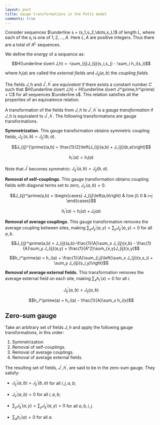 ```yaml
---
layout: post
title: Gauge transformations in the Potts model
comments: true
---
```


Consider sequences $\underline s = (s_1,s_2,\dots,s_L)$ of length $L$, where each of the $s_i$ is one of $1, 2, \dots, A$. Here $L,A$ are positive integers. Thus there are a total of $A^L$ sequences.

We define the *energy* of a sequence as:

$$H(\underline s\vert J,h) = -\sum_{ij}J_{ij}(s_i,s_j) - \sum_i h_i(s_i)$$

where $h_i(a)$ are called the *external fields* and $J_{ij}(a,b)$ the *coupling fields*.

The fields $J,h$ and $J^\prime,h^\prime$ are *equivalent* if there exists a constant number $C$ such that $H(\underline s\vert J,h) = H(\underline s\vert J^\prime,h^\prime) + C$ for all sequences $\underline s$. This relation satisfies all the properties of an equivalence relation.

A transformation of the fields from $J,h$ to $J^\prime,h^\prime$ is a *gauge transformation* if $J,h$ is equivalent to $J^\prime,h^\prime$. The following transformations are gauge transformations.

**Symmetrization.** This gauge transformation obtains symmetric coupling fields, $J_{ij}^\prime(a,b) = J_{ji}\prime(b,a)$.

$$J_{ij}^{\prime}(a,b) = \frac{1}{2}\left(J_{ij}(a,b) + J_{ji}(b,a)\right)$$

$$h_i^\prime(a) = h_i(a)$$

Note that $J^{\prime}$ becomes symmetric: $J_{ij}^\prime(a,b) = J_{ji}(b,a)$.

**Removal of self-couplings.** This gauge transformation obtains coupling fields with diagonal terms set to zero, $J_{ii}^\prime(a,b) = 0$.

$$J_{ij}^\prime(a,b) = \begin{cases}
    J_{ij}\left(a,b\right) & i\ne j\\
    0 & i=j
\end{cases}$$

$$h_i^\prime(a) = h_i(a) + J_{ii}(a)$$

**Removal of average couplings.** This gauge transformation removes the average coupling between sites, making $\sum_y J_{ij}^\prime(a,y)=\sum_y J_{ij}^\prime(a,y)=0$ for all $a,b$.

$$J_{ij}^\prime(a,b) = J_{ij}(a,b)-\frac{1}{A}\sum_x J_{ij}(x,b) - \frac{1}{A}\sum_y J_{ij}(a,y) + \frac{1}{A^2}\sum_{x,y}J_{ij}(x,y)$$

$$h_i^\prime(a) = h_i(a) + \frac{1}{A}\sum_{i,j}\left(\sum_x J_{ji}(x,s_i) + \sum_y J_{ij}(s_i,y)\right)$$

**Removal of average external fields.** This transformation removes the average external field on each site, making $\sum_x h_i^\prime(x) = 0$ for all $i$.

$$J_{ij}^\prime(a,b) = J_{ij}(a,b)$$

$$h_i^\prime(a) = h_i(a) - \frac{1}{A}\sum_x h_i(x)$$

## Zero-sum gauge

Take an arbitrary set of fields $J,h$ and apply the following gauge transformations, in this order:

1. Symmetrization
2. Removal of self-couplings.
3. Removal of average couplings.
4. Removal of average external fields.

The resulting set of fields, $J^\prime,h^\prime$, are said to be in the zero-sum gauge. They satisfy:

- $J_{ij}^\prime(a,b) = J_{ji}^\prime(b,a)$ for all $i,j,a,b$;

- $J_{ii}^\prime(a,b)=0$ for all $i,a,b$;

- $\sum_y J_{ij}^\prime(a,y) = \sum_y J_{ij}^\prime(a,y)=0$ for all $a,b,i,j$.

- $\sum_a h_i^\prime(a)=0$ for all $a$.
